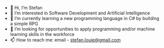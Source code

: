 - 👋 Hi, I’m Stefan
- 👀 I’m interested in Software Development and Artificial Intelligence
- 🌱 I’m currently learning a new programming language in C# by building a simple RPG
- 💞️ I’m looking for opportunities to apply programming and/or machine learning skills in the workforce
- 📫 How to reach me: email - stefan.louie@gmail.com

<!---
slouie88/slouie88 is a ✨ special ✨ repository because its `README.md` (this file) appears on your GitHub profile.
You can click the Preview link to take a look at your changes.
--->
